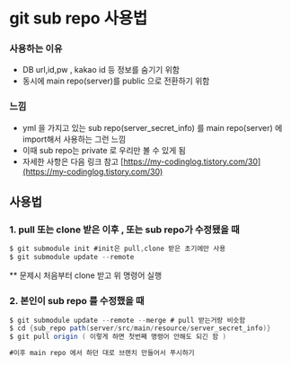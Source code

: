 # git sub repo 사용법

### 사용하는 이유

- DB url,id,pw , kakao id 등 정보를 숨기기 위함
- 동시에 main repo(server)를 public 으로 전환하기 위함

### 느낌

- yml 을 가지고 있는 sub repo(server_secret_info) 를 main repo(server) 에 import해서 사용하는 
그런 느낌
- 이때 sub repo는 private 로 우리만 볼 수 있게 됨
- 자세한 사항은 다음 링크 참고 [https://my-codinglog.tistory.com/30](https://my-codinglog.tistory.com/30)

## 사용법

### 1. pull 또는 clone 받은 이후 , 또는 sub repo가 수정됐을 때

```java
$ git submodule init #init은 pull,clone 받은 초기에만 사용
$ git submodule update --remote
```

** 문제시 처음부터 clone 받고 위 명령어 실행

### 2. 본인이 sub repo 를 수정했을 때

```java
$ git submodule update --remote --merge # pull 받는거랑 비슷함
$ cd {sub_repo path(server/src/main/resource/server_secret_info)}
$ git pull origin ( 이렇게 하면 첫번째 명령어 안해도 되긴 함 )

#이후 main repo 에서 하던 대로 브랜치 만들어서 푸시하기
```
